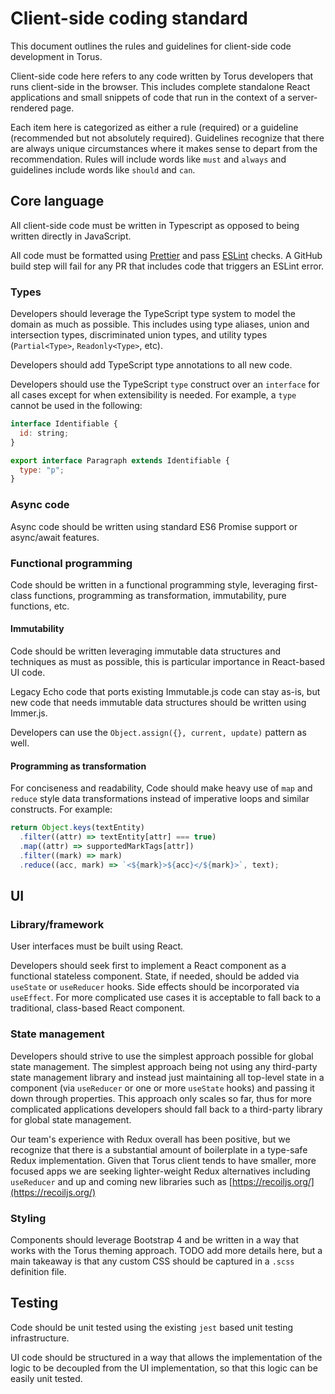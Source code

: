 # Client-side coding standard

This document outlines the rules and guidelines for client-side code development in Torus.

Client-side code here refers to any code written by Torus developers that runs client-side in the browser. This includes complete standalone React applications and small snippets of code that run in the context of a server-rendered page.

Each item here is categorized as either a rule (required) or a guideline (recommended but not absolutely required). Guidelines recognize that there are always unique circumstances where it makes sense to depart from the recommendation. Rules will include words like `must` and `always` and guidelines include words like `should` and `can`.

## Core language

All client-side code must be written in Typescript as opposed to being written directly in JavaScript.

All code must be formatted using [Prettier](https://prettier.io) and pass [ESLint](https://eslint.org/) checks. A GitHub build step will fail for any PR that includes code that triggers an ESLint error.

### Types

Developers should leverage the TypeScript type system to model the domain as much as possible. This includes using type aliases, union and intersection types, discriminated union types, and utility types (`Partial<Type>`, `Readonly<Type>`, etc).

Developers should add TypeScript type annotations to all new code.

Developers should use the TypeScript `type` construct over an `interface` for all cases except for when extensibility is needed. For example, a `type` cannot be used in the following:

```javascript
interface Identifiable {
  id: string;
}

export interface Paragraph extends Identifiable {
  type: "p";
}
```

### Async code

Async code should be written using standard ES6 Promise support or async/await features.

### Functional programming

Code should be written in a functional programming style, leveraging first-class functions, programming as transformation, immutability, pure functions, etc.

#### Immutability

Code should be written leveraging immutable data structures and techniques as must as possible, this is particular importance in React-based UI code.

Legacy Echo code that ports existing Immutable.js code can stay as-is, but new code that needs immutable data structures should be written using Immer.js.

Developers can use the `Object.assign({}, current, update)` pattern as well.

#### Programming as transformation

For conciseness and readability, Code should make heavy use of `map` and `reduce` style data transformations instead of imperative loops and similar constructs. For example:

```javascript
return Object.keys(textEntity)
  .filter((attr) => textEntity[attr] === true)
  .map((attr) => supportedMarkTags[attr])
  .filter((mark) => mark)
  .reduce((acc, mark) => `<${mark}>${acc}</${mark}>`, text);
```

## UI

### Library/framework

User interfaces must be built using React.

Developers should seek first to implement a React component as a functional stateless component. State, if needed, should be added via `useState` or `useReducer` hooks. Side effects should be incorporated via `useEffect`. For more complicated use cases it is acceptable to fall back to a traditional, class-based React component.

### State management

Developers should strive to use the simplest approach possible for global state management. The simplest approach being not using any third-party state management library and instead just maintaining all top-level state in a component (via `useReducer` or one or more `useState` hooks) and passing it down through properties. This approach only scales so far, thus for more complicated applications developers should fall back to a third-party library for global state management.

Our team's experience with Redux overall has been positive, but we recognize that there is a substantial amount of boilerplate in a type-safe Redux implementation. Given that Torus client tends to have smaller, more focused apps we are seeking lighter-weight Redux alternatives including `useReducer` and up and coming new libraries such as [https://recoiljs.org/](https://recoiljs.org/)

### Styling

Components should leverage Bootstrap 4 and be written in a way that works with the Torus theming approach. TODO add more details here, but a main takeaway is that any custom CSS should be captured in a `.scss` definition file.

## Testing

Code should be unit tested using the existing `jest` based unit testing infrastructure.

UI code should be structured in a way that allows the implementation of the logic to be decoupled from the UI implementation, so that this logic can be easily unit tested.
